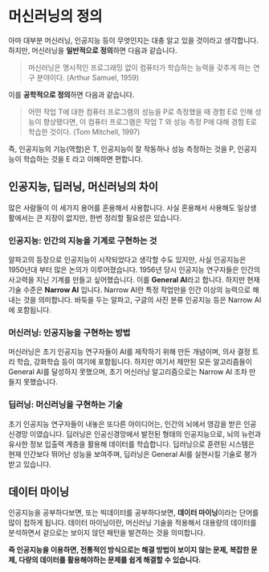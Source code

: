 # 머신러닝의 정의

 아마 대부분 머신러닝, 인공지능 등이 무엇인지는 대충 알고 있을 것이라고 생각합니다. 하지만, 머신러닝을 **일반적으로 정의**하면 다음과 같습니다.

>  머신러닝은 명시적인 프로그래밍 없이 컴퓨터가 학습하는 능력을 갖추게 하는 연구 분야이다. (Arthur Samuel, 1959)

이를 **공학적으로 정의**하면 다음과 같습니다.

> 어떤 작업 T에 대한 컴퓨터 프로그램의 성능을 P로 측정했을 때 경험 E로 인해 성능이 향상됐다면, 이 컴퓨터 프로그램은 작업 T 와 성능 측정 P에 대해 경험 E로 학습한 것이다. (Tom Mitchell, 1997)

즉, 인공지능의 기능(역할)은 T, 인공지능이 잘 작동하나 성능 측정하는 것을 P,  인공지능이 학습하는 것을 E 라고 이해하면 편합니다.




## 인공지능, 딥러닝, 머신러닝의 차이

많은 사람들이 이 세가지 용어를 혼용해서 사용합니다. 사실 혼용해서 사용해도 일상생활에서는 큰 지장이 없지만, 한번 정리할 필요성은 있습니다.

### 인공지능: 인간의 지능을 기계로 구현하는 것

알파고의 등장으로 인공지능이 시작되었다고 생각할 수도 있지만, 사실 인공지능은 1950년대 부터 많은 논의가 이루어졌습니다. 1956년 당시 인공지능 연구자들은 인간의  사고력을 지닌 기계를 만들고 싶어했습니다. 이를 **General AI**라고 합니다. 하지만 현재 기술 수준은 **Narrow AI** 입니다. Narrow AI란 특정 작업만을 인간 이상의 능력으로 해내는 것을 의미합니다. 바둑을 두는 알파고, 구글의 사진 분류 인공지능 등은 Narrow AI에 포함됩니다.

### 머신러닝: 인공지능을 구현하는 방법

머신러닝은 초기 인공지능 연구자들이 AI를 제작하기 위해 만든 개념이며, 의사 결정 트리 학습, 강화학습 등이 여기에 포함됩니다. 하지만 여기서 제안된 모든 알고리즘들이 General AI를 달성하지 못했으며, 초기 머신러닝 알고리즘으로는 Narrow AI 조차 만들지 못했습니다.

### 딥러닝: 머신러닝을 구현하는 기술

초기 인공지능 연구자들이 내놓은 또다른 아이디어는, 인간의 뇌에서 영감을 받은 인공 신경망 이였습니다. 딥러닝은 인공신경망에서 발전된 형태의 인공지능으로, 뇌의 뉴런과 유사한 정보 입출력 계층을 활용해 데이터를 학습합니다. 딥러닝으로 훈련된 시스템은 현재 인간보다 뛰어난 성능을 보여주며, 딥러닝은 General AI를 실현시킬 기술로 평가받고 있습니다.




## 데이터 마이닝

인공지능을 공부하다보면, 또는 빅데이터를 공부하다보면, **데이터 마이닝**이라는 단어를 많이 접하게 됩니다. 데이터 마이닝이란, 머신러닝 기술을 적용해서 대용량의 데이터를 분석하면서 겉으로는 보이지 않던 패턴을 발견하는 것을 의미합니다.

**즉 인공지능을 이용하면, 전통적인 방식으로는 해결 방법이 보이지 않는 문제, 복잡한 문제, 다량의 데이터를 활용해야하는 문제를 쉽게 해결할 수 있습니다.** 

